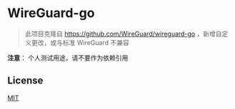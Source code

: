 # WireGuard-go

> 此项目克隆自 https://github.com/WireGuard/wireguard-go ，新增自定义更改，或与标准 WireGuard 不兼容

**注意**： 个人测试用途，请不要作为依赖引用


## License

[MIT](./LICENSE)